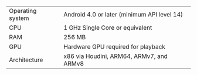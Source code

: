 ---
---

<table frame="all" colsep="1" rowsep="1" id="table_964554E5CAB24FA2A3E57ABABC36D9C2"> 
 <tgroup cols="2" colsep="1" rowsep="1" class="FormatA"> 
  <colspec colnum="1" colname="1" colwidth="17*" /> 
  <colspec colnum="2" colname="2" colwidth="83*" /> 
  <tbody> 
   <tr rowsep="1"> 
    <td colname="1">Operating system </td> 
    <td colname="2">Android 4.0 or later (minimum API level 14) </td> 
   </tr> 
   <tr rowsep="1"> 
    <td colname="1">CPU </td> 
    <td colname="2"> 1 GHz Single Core or equivalent </td> 
   </tr> 
   <tr rowsep="1"> 
    <td colname="1">RAM </td> 
    <td colname="2"> 256 MB </td> 
   </tr> 
   <tr rowsep="1"> 
    <td colname="1">GPU </td> 
    <td colname="2"> Hardware GPU required for playback </td> 
   </tr> 
   <tr rowsep="0"> 
    <td colname="1">Architecture </td> 
    <td colname="2">x86 via Houdini, ARM64, ARMv7, and ARMv8 </td> 
   </tr> 
  </tbody> 
 </tgroup> 
</table>

